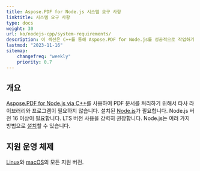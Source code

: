 ```yaml
---
title: Aspose.PDF for Node.js 시스템 요구 사항
linktitle: 시스템 요구 사항
type: docs
weight: 30
url: ko/nodejs-cpp/system-requirements/
description: 이 섹션은 C++를 통해 Aspose.PDF for Node.js를 성공적으로 작업하기 위해 개발자가 필요로 하는 지원 운영 체제를 나열합니다.
lastmod: "2023-11-16"
sitemap:
    changefreq: "weekly"
    priority: 0.7
---
```


## 개요

[Aspose.PDF for Node.js via C++](https://products.aspose.com/pdf/nodejs-cpp/)를 사용하여 PDF 문서를 처리하기 위해서 타사 라이브러리와 프로그램이 필요하지 않습니다.
설치된 [Node.js](https://nodejs.org/)가 필요합니다. Node.js 버전 16 이상이 필요합니다. LTS 버전 사용을 강력히 권장합니다.
Node.js는 여러 가지 방법으로 [설치](https://nodejs.org/en/learn/getting-started/how-to-install-nodejs)할 수 있습니다.

## 지원 운영 체제

[Linux](https://en.wikipedia.org/wiki/Linux)와 [macOS](https://www.apple.com/macos/)의 모든 지원 버전.